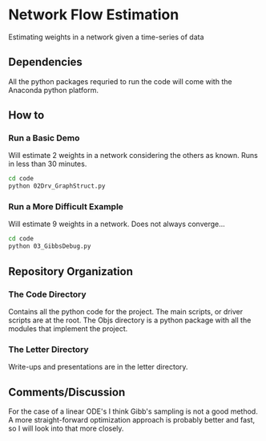 # Network Flow Estimation
Estimating weights in a network given a time-series of data

## Dependencies

All the python packages requried to run the code will come with the Anaconda python platform.

## How to

### Run a Basic Demo

Will estimate 2 weights in a network considering the others as known. Runs in less than 30 minutes.

```bash
cd code
python 02Drv_GraphStruct.py
```

### Run a More Difficult Example

Will estimate 9 weights in a network. Does not always converge...

```bash
cd code
python 03_GibbsDebug.py
```

## Repository Organization

### The Code Directory

Contains all the python code for the project. The main scripts, or driver scripts are at the root. The Objs directory is a python package with all the modules that implement the project.

### The Letter Directory

Write-ups and presentations are in the letter directory.

## Comments/Discussion

For the case of a linear ODE's I think Gibb's sampling is not a good method. A more straight-forward optimization approach is probably better and fast, so I will look into that more closely.